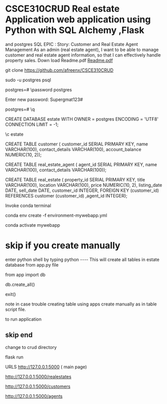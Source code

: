 


# CSCE310CRUD Real estate Application web application using Python with SQL Alchemy ,Flask 
and postgres SQL 
EPIC : Story: Customer and Real Estate Agent Management
As an admin (real estate agent), I want to be able to manage customer and real estate agent 
information, so that I can effectively handle property sales.
Down load Readme.pdf
[Readme.pdf](https://github.com/afreenx/CSCE310CRUD/files/12022334/Readme.pdf)


git clone https://github.com/afreenx/CSCE310CRUD

sudo -u postgres psql

postgres=# \password postgres

Enter new password: Supergmat123#

postgres=# \q


CREATE DATABASE estate WITH OWNER = postgres ENCODING = 'UTF8' CONNECTION LIMIT = -1;

\c estate

CREATE TABLE customer (
    customer_id SERIAL PRIMARY KEY,
    name VARCHAR(100),
    contact_details VARCHAR(100),
    account_balance NUMERIC(10, 2));

CREATE TABLE real_estate_agent (
    agent_id SERIAL PRIMARY KEY,
    name VARCHAR(100),
    contact_details VARCHAR(100));
    
CREATE TABLE real_estate (
    property_id SERIAL PRIMARY KEY,
    title VARCHAR(100),
    location VARCHAR(100),
    price NUMERIC(10, 2),
    listing_date DATE,
    sell_date DATE,
    customer_id INTEGER,
    FOREIGN KEY (customer_id) REFERENCES customer (customer_id) ,agent_id INTEGER);




Invoke conda terminal

conda env create -f environment-mywebapp.yml

conda activate mywebapp

# skip if you create manually
enter python shell by typing python  ---- This will create all tables in estate database from app.py file

from app import db

<hit enter>

db.create_all()

<hit enter>

  exit()

note in case trouble creating table using apps create manually as in table script file.

to run application
## skip end
change to crud directory

flask run

URLS
http://127.0.0.1:5000 ( main page)

http://127.0.0.1:5000/realestates

http://127.0.0.1:5000/customers

http://127.0.0.1:5000/agents


